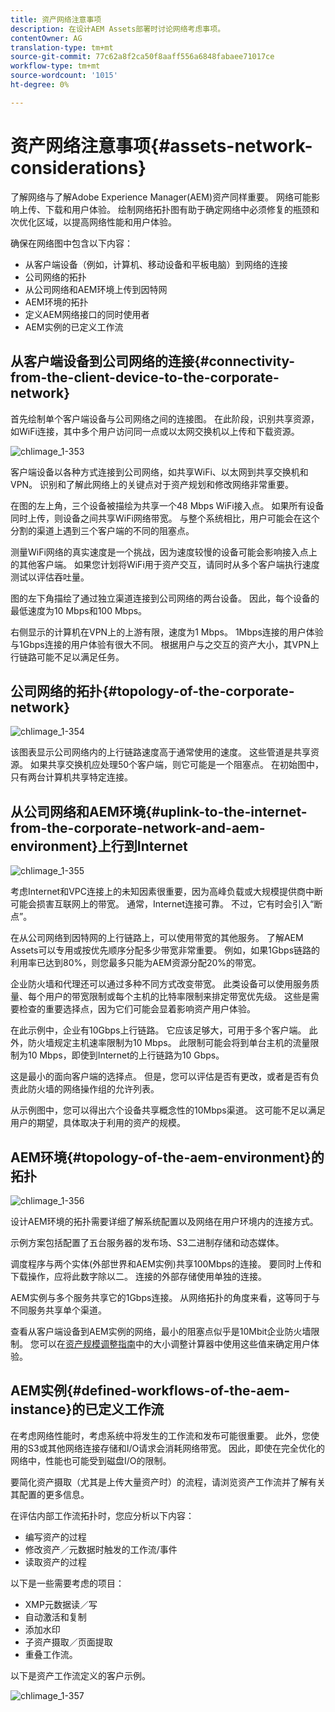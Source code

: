 ```yaml
---
title: 资产网络注意事项
description: 在设计AEM Assets部署时讨论网络考虑事项。
contentOwner: AG
translation-type: tm+mt
source-git-commit: 77c62a8f2ca50f8aaff556a6848fabaee71017ce
workflow-type: tm+mt
source-wordcount: '1015'
ht-degree: 0%

---
```



# 资产网络注意事项{#assets-network-considerations}

了解网络与了解Adobe Experience Manager(AEM)资产同样重要。 网络可能影响上传、下载和用户体验。 绘制网络拓扑图有助于确定网络中必须修复的瓶颈和次优化区域，以提高网络性能和用户体验。

确保在网络图中包含以下内容：

* 从客户端设备（例如，计算机、移动设备和平板电脑）到网络的连接
* 公司网络的拓扑
* 从公司网络和AEM环境上传到因特网
* AEM环境的拓扑
* 定义AEM网络接口的同时使用者
* AEM实例的已定义工作流

## 从客户端设备到公司网络的连接{#connectivity-from-the-client-device-to-the-corporate-network}

首先绘制单个客户端设备与公司网络之间的连接图。 在此阶段，识别共享资源，如WiFi连接，其中多个用户访问同一点或以太网交换机以上传和下载资源。

![chlimage_1-353](assets/chlimage_1-353.png)

客户端设备以各种方式连接到公司网络，如共享WiFi、以太网到共享交换机和VPN。 识别和了解此网络上的关键点对于资产规划和修改网络非常重要。

在图的左上角，三个设备被描绘为共享一个48 Mbps WiFi接入点。 如果所有设备同时上传，则设备之间共享WiFi网络带宽。 与整个系统相比，用户可能会在这个分割的渠道上遇到三个客户端的不同的阻塞点。

测量WiFi网络的真实速度是一个挑战，因为速度较慢的设备可能会影响接入点上的其他客户端。 如果您计划将WiFi用于资产交互，请同时从多个客户端执行速度测试以评估吞吐量。

图的左下角描绘了通过独立渠道连接到公司网络的两台设备。 因此，每个设备的最低速度为10 Mbps和100 Mbps。

右侧显示的计算机在VPN上的上游有限，速度为1 Mbps。 1Mbps连接的用户体验与1Gbps连接的用户体验有很大不同。 根据用户与之交互的资产大小，其VPN上行链路可能不足以满足任务。

## 公司网络的拓扑{#topology-of-the-corporate-network}

![chlimage_1-354](assets/chlimage_1-354.png)

该图表显示公司网络内的上行链路速度高于通常使用的速度。 这些管道是共享资源。 如果共享交换机应处理50个客户端，则它可能是一个阻塞点。 在初始图中，只有两台计算机共享特定连接。

## 从公司网络和AEM环境{#uplink-to-the-internet-from-the-corporate-network-and-aem-environment}上行到Internet

![chlimage_1-355](assets/chlimage_1-355.png)

考虑Internet和VPC连接上的未知因素很重要，因为高峰负载或大规模提供商中断可能会损害互联网上的带宽。 通常，Internet连接可靠。 不过，它有时会引入“断点”。

在从公司网络到因特网的上行链路上，可以使用带宽的其他服务。 了解AEM Assets可以专用或按优先顺序分配多少带宽非常重要。 例如，如果1Gbps链路的利用率已达到80%，则您最多只能为AEM资源分配20%的带宽。

企业防火墙和代理还可以通过多种不同方式改变带宽。 此类设备可以使用服务质量、每个用户的带宽限制或每个主机的比特率限制来排定带宽优先级。 这些是需要检查的重要选择点，因为它们可能会显着影响资产用户体验。

在此示例中，企业有10Gbps上行链路。 它应该足够大，可用于多个客户端。 此外，防火墙规定主机速率限制为10 Mbps。 此限制可能会将到单台主机的流量限制为10 Mbps，即使到Internet的上行链路为10 Gbps。

这是最小的面向客户端的选择点。 但是，您可以评估是否有更改，或者是否有负责此防火墙的网络操作组的允许列表。

从示例图中，您可以得出六个设备共享概念性的10Mbps渠道。 这可能不足以满足用户的期望，具体取决于利用的资产的规模。

## AEM环境{#topology-of-the-aem-environment}的拓扑

![chlimage_1-356](assets/chlimage_1-356.png)

设计AEM环境的拓扑需要详细了解系统配置以及网络在用户环境内的连接方式。

示例方案包括配置了五台服务器的发布场、S3二进制存储和动态媒体。

调度程序与两个实体(外部世界和AEM实例)共享100Mbps的连接。 要同时上传和下载操作，应将此数字除以二。 连接的外部存储使用单独的连接。

AEM实例与多个服务共享它的1Gbps连接。 从网络拓扑的角度来看，这等同于与不同服务共享单个渠道。

查看从客户端设备到AEM实例的网络，最小的阻塞点似乎是10Mbit企业防火墙限制。 您可以在[资产规模调整指南](assets-sizing-guide.md)中的大小调整计算器中使用这些值来确定用户体验。

## AEM实例{#defined-workflows-of-the-aem-instance}的已定义工作流

在考虑网络性能时，考虑系统中将发生的工作流和发布可能很重要。 此外，您使用的S3或其他网络连接存储和I/O请求会消耗网络带宽。 因此，即使在完全优化的网络中，性能也可能受到磁盘I/O的限制。

要简化资产摄取（尤其是上传大量资产时）的流程，请浏览资产工作流并了解有关其配置的更多信息。

在评估内部工作流拓扑时，您应分析以下内容：

* 编写资产的过程
* 修改资产／元数据时触发的工作流/事件
* 读取资产的过程

以下是一些需要考虑的项目：

* XMP元数据读／写
* 自动激活和复制
* 添加水印
* 子资产摄取／页面提取
* 重叠工作流。

以下是资产工作流定义的客户示例。

![chlimage_1-357](assets/chlimage_1-357.png)

